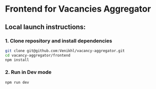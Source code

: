 # Frontend for Vacancies Aggregator

## Local launch instructions:

### 1. Clone repository and install dependencies

```bash
git clone git@github.com:Venikhl/vacancy-aggregator.git
cd vacancy-aggregator/frontend
npm install
```

### 2. Run in Dev mode

```
npm run dev
```
